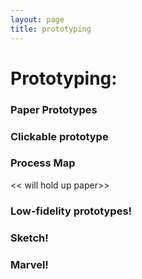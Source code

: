 ```yaml
---
layout: page
title: prototyping
---
```


# Prototyping:
### Paper Prototypes

### Clickable prototype

### Process Map
<< will hold up paper>>
### Low-fidelity prototypes!

### Sketch!

### Marvel!

